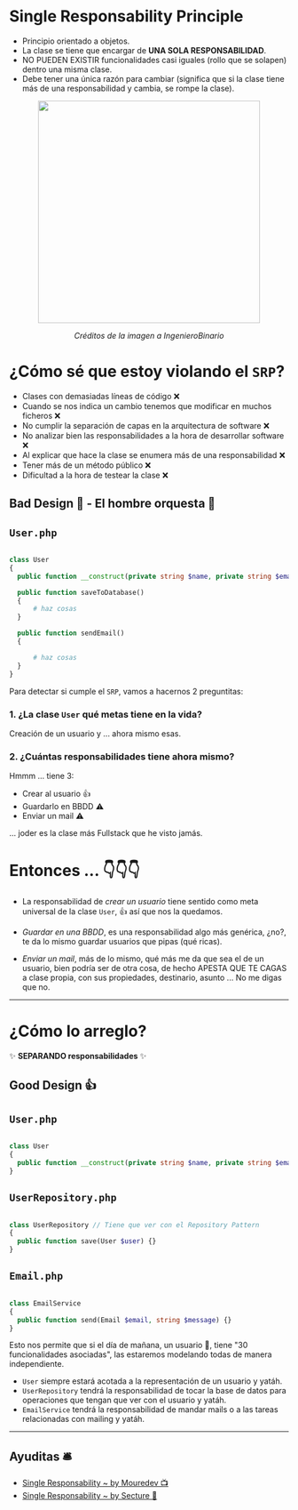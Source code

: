 

# Single Responsability Principle

- Principio orientado a objetos.
- La clase se tiene que encargar de __UNA SOLA RESPONSABILIDAD__.
- NO PUEDEN EXISTIR funcionalidades casi iguales (rollo que se solapen) dentro una misma clase.
- Debe tener una única razón para cambiar (significa que si la clase tiene más de una responsabilidad y cambia, se rompe la clase).

<p align=center>
  <img src="https://github.com/user-attachments/assets/3f3f0373-3c1d-4d2a-a242-d91abe291063" height="400" />
</p>

<p align=center>
  <em>Créditos de la imagen a IngenieroBinario</em>
</p>


# ¿Cómo sé que estoy violando el `SRP`? 

- Clases con demasiadas líneas de código ❌
- Cuando se nos indica un cambio tenemos que modificar en muchos ficheros ❌
- No cumplir la separación de capas en la arquitectura de software ❌
- No analizar bien las responsabilidades a la hora de desarrollar software ❌
- Al explicar que hace la clase se enumera más de una responsabilidad ❌
- Tener más de un método público ❌
- Dificultad a la hora de testear la clase ❌

## Bad Design 🤮 - El hombre orquesta 🎷

## `User.php`

```php

class User
{
  public function __construct(private string $name, private string $email) {}

  public function saveToDatabase()
  {
      # haz cosas
  }

  public function sendEmail()
  {

      # haz cosas
  }  
}
```

Para detectar si cumple el `SRP`, vamos a hacernos 2 preguntitas:

### 1. ¿La clase `User` qué metas tiene en la vida?

Creación de un usuario y ... ahora mismo esas.

### 2. ¿Cuántas responsabilidades tiene ahora mismo?
Hmmm ... tiene 3:
   - Crear al usuario 👍
   - Guardarlo en BBDD ⚠️
   - Enviar un mail ⚠️

... joder es la clase más Fullstack que he visto jamás.

# Entonces ... 👇👇👇

- La responsabilidad de _crear un usuario_ tiene sentido como meta universal de la clase `User`, 👍 así que nos la quedamos.

- _Guardar en una BBDD_, es una responsabilidad algo más genérica, ¿no?, te da lo mismo guardar usuarios que pipas (qué ricas).
  
- _Enviar un mail_, más de lo mismo, qué más me da que sea el de un usuario, bien podría ser de otra cosa, de hecho APESTA QUE TE CAGAS a clase propia, con sus propiedades, destinario, asunto ... No me digas que no.

---

# ¿Cómo lo arreglo? 

✨ __SEPARANDO responsabilidades__ ✨ 

## Good Design 👍

## `User.php`
```php

class User
{
  public function __construct(private string $name, private string $email) {}
}

```

## `UserRepository.php`
```php

class UserRepository // Tiene que ver con el Repository Pattern 
{
  public function save(User $user) {}
}

```

## `Email.php`
```php

class EmailService
{
  public function send(Email $email, string $message) {}
}

```

Esto nos permite que si el día de mañana, un usuario 👦, tiene "30 funcionalidades asociadas", las estaremos modelando todas de manera independiente.

- `User` siempre estará acotada a la representación de un usuario y yatáh.
- `UserRepository` tendrá la responsabilidad de tocar la base de datos para operaciones que tengan que ver con el usuario y yatáh.
- `EmailService` tendrá la responsabilidad de mandar mails o a las tareas relacionadas con mailing y yatáh.

---

## Ayuditas 🛎️

- [Single Responsability ~ by Mouredev 📺](https://www.youtube.com/watch?v=ASBC5drF-QU)
- [Single Responsability ~ by Secture 📰](https://secture.com/blog/principios-solid-single-responsibility/)
